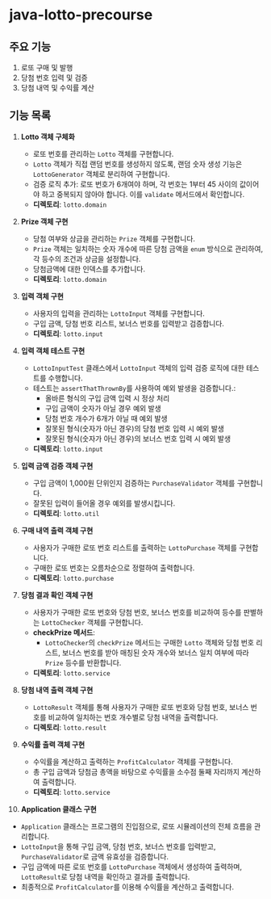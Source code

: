 # java-lotto-precourse

## 주요 기능
1. 로또 구매 및 발행
2. 당첨 번호 입력 및 검증
3. 당첨 내역 및 수익률 계산

## 기능 목록

1. **Lotto 객체 구체화**
   - 로또 번호를 관리하는 `Lotto` 객체를 구현합니다.
   - `Lotto` 객체가 직접 랜덤 번호를 생성하지 않도록, 랜덤 숫자 생성 기능은 `LottoGenerator` 객체로 분리하여 구현합니다.
   - 검증 로직 추가: 로또 번호가 6개여야 하며, 각 번호는 1부터 45 사이의 값이어야 하고 중복되지 않아야 합니다. 이를 `validate` 메서드에서 확인합니다.
   - **디렉토리**: `lotto.domain`

2. **Prize 객체 구현**
   - 당첨 여부와 상금을 관리하는 `Prize` 객체를 구현합니다.
   - `Prize` 객체는 일치하는 숫자 개수에 따른 당첨 금액을 `enum` 방식으로 관리하여, 각 등수의 조건과 상금을 설정합니다.
   - 당첨금액에 대한 인덱스를 추가합니다.
   - **디렉토리**: `lotto.domain`

3. **입력 객체 구현**
   - 사용자의 입력을 관리하는 `LottoInput` 객체를 구현합니다.
   - 구입 금액, 당첨 번호 리스트, 보너스 번호를 입력받고 검증합니다.
   - **디렉토리**: `lotto.input`

4. **입력 객체 테스트 구현**
   - `LottoInputTest` 클래스에서 `LottoInput` 객체의 입력 검증 로직에 대한 테스트를 수행합니다.
   - 테스트는 `assertThatThrownBy`를 사용하여 예외 발생을 검증합니다.:
      - 올바른 형식의 구입 금액 입력 시 정상 처리
      - 구입 금액이 숫자가 아닐 경우 예외 발생
      - 당첨 번호 개수가 6개가 아닐 때 예외 발생
      - 잘못된 형식(숫자가 아닌 경우)의 당첨 번호 입력 시 예외 발생
      - 잘못된 형식(숫자가 아닌 경우)의 보너스 번호 입력 시 예외 발생
   - **디렉토리**: `lotto.input`

5. **입력 금액 검증 객체 구현**
   - 구입 금액이 1,000원 단위인지 검증하는 `PurchaseValidator` 객체를 구현합니다.
   - 잘못된 입력이 들어올 경우 예외를 발생시킵니다.
   - **디렉토리**: `lotto.util`

6. **구매 내역 출력 객체 구현**
   - 사용자가 구매한 로또 번호 리스트를 출력하는 `LottoPurchase` 객체를 구현합니다.
   - 구매한 로또 번호는 오름차순으로 정렬하여 출력합니다.
   - **디렉토리**: `lotto.purchase`

7. **당첨 결과 확인 객체 구현**
   - 사용자가 구매한 로또 번호와 당첨 번호, 보너스 번호를 비교하여 등수를 판별하는 `LottoChecker` 객체를 구현합니다.
   - **checkPrize 메서드**:
      - `LottoChecker`의 `checkPrize` 메서드는 구매한 `Lotto` 객체와 당첨 번호 리스트, 보너스 번호를 받아 매칭된 숫자 개수와 보너스 일치 여부에 따라 `Prize` 등수를 반환합니다.
   - **디렉토리**: `lotto.service`

8. **당첨 내역 출력 객체 구현**
   - `LottoResult` 객체를 통해 사용자가 구매한 로또 번호와 당첨 번호, 보너스 번호를 비교하여 일치하는 번호 개수별로 당첨 내역을 출력합니다.
   - **디렉토리**: `lotto.result`

9. **수익률 출력 객체 구현**
   - 수익률을 계산하고 출력하는 `ProfitCalculator` 객체를 구현합니다.
   - 총 구입 금액과 당첨금 총액을 바탕으로 수익률을 소수점 둘째 자리까지 계산하여 출력합니다.
   - **디렉토리**: `lotto.service`

10. **Application 클래스 구현**
- `Application` 클래스는 프로그램의 진입점으로, 로또 시뮬레이션의 전체 흐름을 관리합니다.
- `LottoInput`을 통해 구입 금액, 당첨 번호, 보너스 번호를 입력받고, `PurchaseValidator`로 금액 유효성을 검증합니다.
- 구입 금액에 따른 로또 번호를 `LottoPurchase` 객체에서 생성하여 출력하며, `LottoResult`로 당첨 내역을 확인하고 결과를 출력합니다.
- 최종적으로 `ProfitCalculator`를 이용해 수익률을 계산하고 출력합니다.

